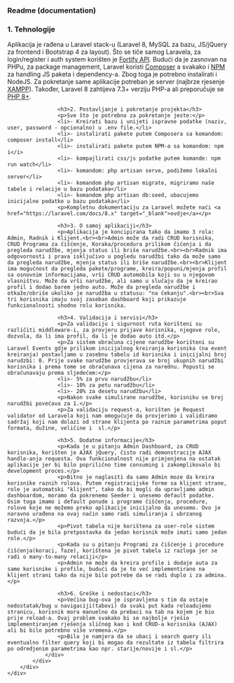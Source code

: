 <div class="container my-5">
        <div class="row">
            <div class="card mx-auto">
                <div class="card-header">
                    <h3>Readme (documentation)</h3>
                </div>
                <div class="card-body p-5">
                    <h3>1. Tehnologije</h3>
                    <p>Aplikacija je rađena u Laravel stack-u (Laravel 8, MySQL za bazu, JS/jQuery za frontend i Bootstrap 4 za layout). Što se tiče samog Laravela, za login/register i auth system korišten je <a href="https://laravel.com/docs/8.x/fortify" target="_blank">Fortify API</a>. Budući da je zasnovan na PHPu, za package management, Laravel koristi <a target="_blank" href="https://getcomposer.org/">Composer</a> a svakako i <a target="_blank" href="https://docs.npmjs.com/downloading-and-installing-node-js-and-npm">NPM</a> za handling JS paketa i dependency-a. Zbog toga je potrebno instalirati i NodeJS. Za pokretanje same aplikacije potreban je server (najbrze rjesenje <a target="_blank" href="https://www.apachefriends.org/">XAMPP</a>). Također, Laravel 8 zahtijeva 7.3+ verziju PHP-a ali preporučuje se <a target="_blank" href="https://www.php.net/downloads.php">PHP 8+</a>.</p>

                    <h3>2. Postavljanje i pokretanje projekta</h3>
                    <p>Sve što je potrebno za pokretanje jeste:</p>
                    <li>- Kreirati bazu i unijeti ispravne podatke (naziv, user, password - opcionalno) u .env file.</li>
                    <li>- instalirati pakete putem Composera sa komandom: composer install</li>
                    <li>- instalirati pakete putem NPM-a sa komandom: npm i</i>
                    <li>- kompajlirati css/js podatke putem komande: npm run watch</li>
                    <li>- komandom: php artisan serve, podižemo lokalni server</li>
                    <li>- komandom php artisan migrate, migriramo naše tabele i relacije u bazu podataka</li>
                    <li>- komandom php artisan db:seed, ubacujemo inicijalne podatke u bazu podataka</li>
                    <p>Kompletnu dokumentaciju za Laravel možete naći <a href="https://laravel.com/docs/8.x" target="_blank">ovdje</a></p>

                    <h3>3. O samoj aplikaciji</h3>
                    <p>Aplikacija je koncipirana tako da imamo 3 rola: Admin, Radnik i Klijent.<br><br>Admin može da radi CRUD korisnika, CRUD Programa za čišćenje, Koraka/procedura prilikom čićenja i da pregleda narudžbe, mjenja status ili briše narudžbe.<br><br>Radnik ima odgovornosti i prava isključivo u pogledu narudžbi tako da može samo da pregleda narudžbe, mjenja status ili briše narudžbe.<br><br>Klijent ima mogućnost da pregleda pakete/programe, kreira/popuni/mjenja profil sa osnovnim informacijama, vrši CRUD automobila koji su u njegovom vlasništvu. Može da vrši narudžbe, ali samo u slučaju da je kreirao profil i dodao barem jedno auto. Može da pregleda narudžbe i otkaže/obriše ukoliko je narudžba u statusu: "na čekanju".<br><br>Sva tri korisnika imaju svoj zaseban dashboard koji prikazuje funkcionalnosti shodno rolu korisnika.

                    <h3>4. Validacija i servisi</h3>
                    <p>Za validaciju i sigurnost ruta korišteni su različiti middleware-i, za provjeru prijave korisnika, njegove role, dozvola, da li ima profil, da li je dodao auto itd.</p>
                    <p>Za sistem obračuna cijene narudžbe korišteni su Laravel Events gdje prilikom inicijalnog kreiranja korisnika (na event kreiranja) postavljamo u zasebnu tabelu id korisnika i inicijalni broj narudzbi: 0. Prije svake narudžbe provjerava se broj ukupnih narudžbi korisnika i prema tome se obračunava cijena za narednu. Popusti se obračunavaju prema sljedećem:</p>
                    <li>- 5% za prvu narudžbu</li>
                    <li>- 10% za petu narudžbu</li>
                    <li>- 20% za desetu narudžbu</li>
                    <p>Nakon svake simulirane narudžbe, korisniku se broj narudžbi povećava za 1.</p>
                    <p>Za validaciju request-a, korišten je Request validator od Laravela koji nam omogućuje da provjerimo i validiramo sadržaj koji nam dolazi od strane klijenta po raznim parametrima poput formata, dužine, veličine i  sl.</p>

                    <h3>5. Dodatne informacije</h3>
                    <p>Kada je u pitanju Admin Dashboard, za CRUD korisnika, korišten je AJAX jQuery, čisto radi demonstracije AJAX handle-anja requesta. Ova funkcionalnost nije primjenjena na ostatak aplikacije jer bi bilo poprilično time consuming i zakomplikovalo bi development proces.</p>
                    <p>Bitno je naglasiti da samo Admin moze da kreira korisnike raznih rolova. Putem registracijske forme sa klijent strane, role je automatski "klijent", tako da bi mogli da upravljamo admin dashboardom, moramo da pokrenemo Seeder i unesemo default podatke. Osim toga imamo i default ponude i programe čiščenja, procedure, rolove koje ne možemo preko aplikacije inicijalno da unesemo. Ovo je naravno urađeno na ovaj način samo radi simuliranja i ubrzanog razvoja.</p>
                    <p>Pivot tabela nije korištena za user-role sistem budući da je bila pretpostavka da jedan korisnik može imati samo jedan role.</p>
                    <p>Kada su u pitanju Programi za čišćenje i procedure čišćenja(koraci, faze), korištena je pivot tabela iz razloga jer se radi o many-to-many relaciji</p>
                    <p>Admin ne može da kreira profile i dodaje auta za same korisnike i profile, budući da je to već implementirano na klijent strani tako da nije bilo potrebe da se radi duplo i za admina.</p>
                    
                    <h3>6. Greške i nedostaci</h3>
                    <p>Većina bug-ova je ispravljena s tim da ostaje nedostatak/bug u navigaciji(tabovi) da svaki put kada reloadujemo stranicu, korisnik mora manuelno da prebaci na tab na kojem je bio prije reload-a. Ovaj problem svakako bi se najbolje rješio implementiranjem rješenja sličnog kao i kod CRUD-a korisnika (AJAX) ali bi bilo potrebno više vremena.</p>
                    <p>Bila je namjera da se ubaci i search query ili eventualno filter query koji bi mogao da rezultate iz tabela filtrira po odredjenim parametrima kao npr. starije/novije i sl.</p>
                </div>
            </div>
        </div>
    </div>
